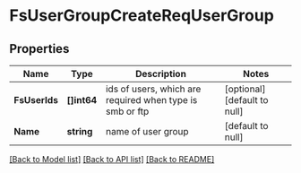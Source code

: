 # FsUserGroupCreateReqUserGroup

## Properties
Name | Type | Description | Notes
------------ | ------------- | ------------- | -------------
**FsUserIds** | **[]int64** | ids of users, which are required when type is smb or ftp | [optional] [default to null]
**Name** | **string** | name of user group | [default to null]

[[Back to Model list]](../README.md#documentation-for-models) [[Back to API list]](../README.md#documentation-for-api-endpoints) [[Back to README]](../README.md)


